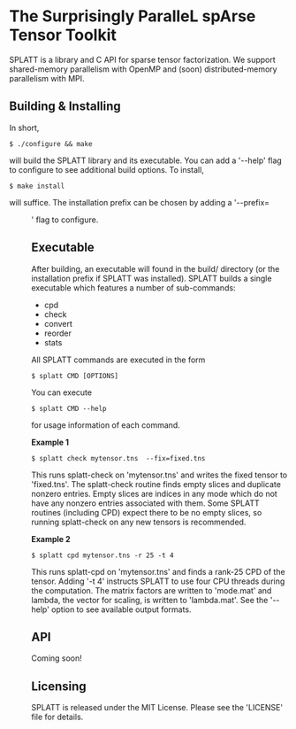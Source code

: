 The Surprisingly ParalleL spArse Tensor Toolkit
===============================================

SPLATT is a library and C API for sparse tensor factorization. We support
shared-memory parallelism with OpenMP and (soon) distributed-memory parallelism
with MPI.


Building & Installing
---------------------
In short,

    $ ./configure && make

will build the SPLATT library and its executable. You can add a '--help' flag
to configure to see additional build options. To install,

    $ make install

will suffice. The installation prefix can be chosen by adding a
'--prefix=<DIR>' flag to configure.


Executable
----------
After building, an executable will found in the build/ directory (or the
installation prefix if SPLATT was installed). SPLATT builds a single executable
which features a number of sub-commands:

* cpd
* check
* convert
* reorder
* stats

All SPLATT commands are executed in the form

    $ splatt CMD [OPTIONS]

You can execute

    $ splatt CMD --help

for usage information of each command.

**Example 1**

    $ splatt check mytensor.tns  --fix=fixed.tns

This runs splatt-check on 'mytensor.tns' and writes the fixed tensor to
'fixed.tns'. The splatt-check routine finds empty slices and duplicate nonzero
entries. Empty slices are indices in any mode which do not have any nonzero
entries associated with them. Some SPLATT routines (including CPD) expect there
to be no empty slices, so running splatt-check
on any new tensors is recommended.

**Example 2**

    $ splatt cpd mytensor.tns -r 25 -t 4

This runs splatt-cpd on 'mytensor.tns' and finds a rank-25 CPD of the tensor.
Adding '-t 4' instructs SPLATT to use four CPU threads during the computation.
The matrix factors are written to 'mode<N>.mat' and lambda, the vector for
scaling, is written to 'lambda.mat'. See the '--help' option to see available
output formats.


API
---
Coming soon!


Licensing
---------
SPLATT is released under the MIT License. Please see the 'LICENSE' file for
details.
